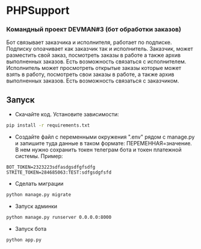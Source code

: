 # PHPSupport
### Командный проект DEVMAN#3 (бот обработки заказов)<br>

Бот связывает заказчика и исполнителя, работает по подписке. Подписку опоачивает как заказчик так и исполнитель.
Заказчик, может разместить свой заказ, посмотреть заказы в работе а также архив выполненных заказов. Есть возможность связаться с исполнителем.
Исполнитель может просмотреть открытые заказы которые может взять в работу, посмотреть свои заказы в работе, а также архив выполненных заказов. Есть возможность связаться с заказчиком.

## Запуск

- Скачайте код. Установите зависимости:
```sh
pip install -r requirements.txt
```
- Создайте файл с переменными окружения ".env" рядом с manage.py и запишите туда данные в таком формате: ПЕРЕМЕННАЯ=значение.
В нем нужно сохранить токен телеграм бота и токен платежной системы.
Пример:
```
BOT_TOKEN=2323223sdfasdgsdfgfsdfg
STRITE_TOKEN=284685063:TEST:sdfgsdgfsfd
```
- Сделать миграции
```sh
python manage.py migrate
```
- Запуск админки

```sh
python manage.py runserver 0.0.0.0:8000
```
- Запуск бота
```sh
python app.py
```